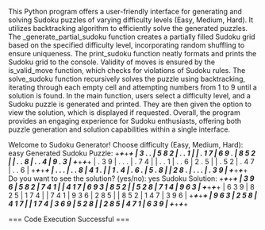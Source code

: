 This Python program offers a user-friendly interface for generating and solving Sudoku puzzles of varying difficulty levels (Easy, Medium, Hard). It utilizes backtracking algorithm to efficiently solve the generated puzzles. The _generate_partial_sudoku function creates a partially filled Sudoku grid based on the specified difficulty level, incorporating random shuffling to ensure uniqueness. The print_sudoku function neatly formats and prints the Sudoku grid to the console. Validity of moves is ensured by the is_valid_move function, which checks for violations of Sudoku rules. The solve_sudoku function recursively solves the puzzle using backtracking, iterating through each empty cell and attempting numbers from 1 to 9 until a solution is found. In the main function, users select a difficulty level, and a Sudoku puzzle is generated and printed. They are then given the option to view the solution, which is displayed if requested. Overall, the program provides an engaging experience for Sudoku enthusiasts, offering both puzzle generation and solution capabilities within a single interface.

Welcome to Sudoku Generator!
Choose difficulty (Easy, Medium, Hard): easy
Generated Sudoku Puzzle:
+_______+_______+_______+
| 3 . . | 5 8 2 | . . 1 |
| . 1 7 | 6 9 . | 8 5 2 |
| . . 8 | . . 4 | 9 . 3 |
+_______+_______+_______+
| . 3 9 | . . . | . 7 4 |
| . . 1 | . . 6 | 2 . 5 |
| . 5 2 | . 4 7 | . . 6 |
+_______+_______+_______+
| . . . | . . 8 | 4 1 . |
| 1 . 4 | . 6 . | 5 . 8 |
| 2 8 . | . . . | . 3 9 |
+_______+_______+_______+
Do you want to see the solution? (yes/no): yes
Sudoku Solution:
+_______+_______+_______+
| 3 9 6 | 5 8 2 | 7 4 1 |
| 4 1 7 | 6 9 3 | 8 5 2 |
| 5 2 8 | 7 1 4 | 9 6 3 |
+_______+_______+_______+
| 6 3 9 | 8 2 5 | 1 7 4 |
| 7 4 1 | 9 3 6 | 2 8 5 |
| 8 5 2 | 1 4 7 | 3 9 6 |
+_______+_______+_______+
| 9 6 3 | 2 5 8 | 4 1 7 |
| 1 7 4 | 3 6 9 | 5 2 8 |
| 2 8 5 | 4 7 1 | 6 3 9 |
+_______+_______+_______+

=== Code Execution Successful ===
